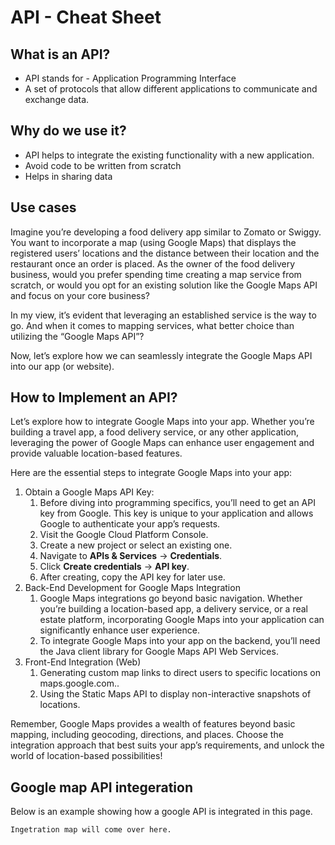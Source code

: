 # API - Cheat Sheet

## What is an API?

- API stands for - Application Programming Interface
- A set of protocols that allow different applications to communicate and exchange data.

## Why do we use it?

- API helps to integrate the existing functionality with a new application.
- Avoid code to be written from scratch
- Helps in sharing data

## Use cases

Imagine you’re developing a food delivery app similar to Zomato or Swiggy. You want to incorporate a map (using Google Maps) that displays the registered users’ locations and the distance between their location and the restaurant once an order is placed. As the owner of the food delivery business, would you prefer spending time creating a map service from scratch, or would you opt for an existing solution like the Google Maps API and focus on your core business?

In my view, it’s evident that leveraging an established service is the way to go. And when it comes to mapping services, what better choice than utilizing the “Google Maps API”?

Now, let’s explore how we can seamlessly integrate the Google Maps API into our app (or website).

## How to Implement an API?

Let’s explore how to integrate Google Maps into your app. Whether you’re building a travel app, a food delivery service, or any other application, leveraging the power of Google Maps can enhance user engagement and provide valuable location-based features.

Here are the essential steps to integrate Google Maps into your app:

1. Obtain a Google Maps API Key:
   1. Before diving into programming specifics, you’ll need to get an API key from Google. This key is unique to your application and allows Google to authenticate your app’s requests.
   2. Visit the Google Cloud Platform Console.
   3. Create a new project or select an existing one.
   4. Navigate to **APIs & Services** -> **Credentials**.
   5. Click **Create credentials** -> **API key**.
   6. After creating, copy the API key for later use.
2. Back-End Development for Google Maps Integration
   1. Google Maps integrations go beyond basic navigation. Whether you’re building a location-based app, a delivery service, or a real estate platform, incorporating Google Maps into your application can significantly enhance user experience.
   2. To integrate Google Maps into your app on the backend, you’ll need the Java client library for Google Maps API Web Services.
3. Front-End Integration (Web)
   1. Generating custom map links to direct users to specific locations on maps.google.com..
   2. Using the Static Maps API to display non-interactive snapshots of locations.

Remember, Google Maps provides a wealth of features beyond basic mapping, including geocoding, directions, and places. Choose the integration approach that best suits your app’s requirements, and unlock the world of location-based possibilities!

## Google map API integeration

Below is an example showing how a google API is integrated in this page.

```
Ingetration map will come over here.
```
